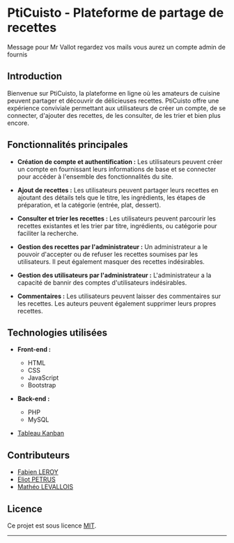 # PtiCuisto - Plateforme de partage de recettes

Message pour Mr Vallot regardez vos mails vous aurez un compte admin de fournis

## Introduction

Bienvenue sur PtiCuisto, la plateforme en ligne où les amateurs de cuisine peuvent partager et découvrir de délicieuses recettes. PtiCuisto offre une expérience conviviale permettant aux utilisateurs de créer un compte, de se connecter, d'ajouter des recettes, de les consulter, de les trier et bien plus encore.

## Fonctionnalités principales

- **Création de compte et authentification :** Les utilisateurs peuvent créer un compte en fournissant leurs informations de base et se connecter pour accéder à l'ensemble des fonctionnalités du site.

- **Ajout de recettes :** Les utilisateurs peuvent partager leurs recettes en ajoutant des détails tels que le titre, les ingrédients, les étapes de préparation, et la catégorie (entrée, plat, dessert).

- **Consulter et trier les recettes :** Les utilisateurs peuvent parcourir les recettes existantes et les trier par titre, ingrédients, ou catégorie pour faciliter la recherche.

- **Gestion des recettes par l'administrateur :** Un administrateur a le pouvoir d'accepter ou de refuser les recettes soumises par les utilisateurs. Il peut également masquer des recettes indésirables.

- **Gestion des utilisateurs par l'administrateur :** L'administrateur a la capacité de bannir des comptes d'utilisateurs indésirables.

- **Commentaires :** Les utilisateurs peuvent laisser des commentaires sur les recettes. Les auteurs peuvent également supprimer leurs propres recettes.

## Technologies utilisées

- **Front-end :**
  - HTML
  - CSS
  - JavaScript
  - Bootstrap

- **Back-end :**
  - PHP
  - MySQL

- [Tableau Kanban](https://iw3.atlassian.net/jira/software/projects/CUISTO/boards/2)
## Contributeurs

- [Fabien LEROY](https://github.com/Faboo21)
- [Eliot PETRUS](https://github.com/EliotPetrus)
- [Mathéo LEVALLOIS](https://github.com/Matheo-Levallois)

## Licence

Ce projet est sous licence [MIT](LICENSE).

---
